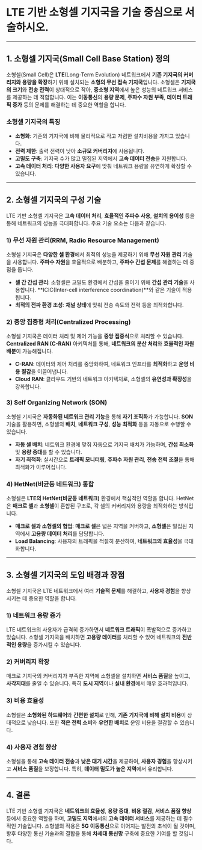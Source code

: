 # LTE 기반 소형셀 기지국을 기술 중심으로 서술하시오.

---

## 1. **소형셀 기지국(Small Cell Base Station) 정의**
소형셀(Small Cell)은 **LTE**(Long-Term Evolution) 네트워크에서 **기존 기지국의 커버리지와 용량을 확장**하기 위해 설치되는 **소형의 무선 접속 기지국**입니다. 소형셀은 **기지국의 크기**와 **전송 전력**이 상대적으로 작아, **중소형 지역**에서 높은 성능의 네트워크 서비스를 제공하는 데 적합합니다. 이는 **이동통신**의 **용량 문제**, **주파수 자원 부족**, **데이터 트래픽 증가** 등의 문제를 해결하는 데 중요한 역할을 합니다.

### **소형셀 기지국의 특징**
- **소형화**: 기존의 기지국에 비해 물리적으로 작고 저렴한 설치비용을 가지고 있습니다.
- **전력 제한**: 출력 전력이 낮아 **소규모 커버리지**에 사용됩니다.
- **고밀도 구축**: 기지국 수가 많고 밀집된 지역에서 **고속 데이터 전송**을 지원합니다.
- **고속 데이터 처리**: **다양한 사용자 요구**에 맞춰 네트워크 용량을 유연하게 확장할 수 있습니다.

---

## 2. **소형셀 기지국의 구성 기술**
LTE 기반 소형셀 기지국은 **고속 데이터 처리**, **효율적인 주파수 사용**, **설치의 용이성** 등을 통해 네트워크의 성능을 극대화합니다. 주요 기술 요소는 다음과 같습니다.

### **1) 무선 자원 관리(RRM, Radio Resource Management)**
소형셀 기지국은 **다양한 셀 환경**에서 최적의 성능을 제공하기 위해 **무선 자원 관리** 기술을 사용합니다. **주파수 자원**을 효율적으로 배분하고, **주파수 간섭 문제**를 해결하는 데 중점을 둡니다.
- **셀 간 간섭 관리**: 소형셀은 고밀도 환경에서 간섭을 줄이기 위해 **간섭 관리 기술**을 사용합니다. **ICIC(Inter-cell interference coordination)**와 같은 기술이 적용됩니다.
- **최적의 전파 환경 조성**: **채널 상태**에 맞춰 전송 속도와 전력 등을 최적화합니다.

### **2) 중앙 집중형 처리(Centralized Processing)**
소형셀 기지국은 데이터 처리 및 제어 기능을 **중앙 집중식**으로 처리할 수 있습니다. **Centralized RAN (C-RAN)** 아키텍처를 통해, **네트워크의 분산 처리**와 **효율적인 자원 배분**이 가능해집니다.
- **C-RAN**: 데이터와 제어 처리를 중앙화하여, 네트워크 인프라를 **최적화**하고 **운영 비용 절감**을 이끌어냅니다.
- **Cloud RAN**: 클라우드 기반의 네트워크 아키텍처로, 소형셀의 **유연성과 확장성**을 강화합니다.

### **3) Self Organizing Network (SON)**
소형셀 기지국은 **자동화된 네트워크 관리 기능**을 통해 **자기 조직화**가 가능합니다. **SON** 기술을 활용하면, 소형셀의 **배치**, **네트워크 구성**, **성능 최적화** 등을 자동으로 수행할 수 있습니다.
- **자동 셀 배치**: 네트워크 환경에 맞춰 자동으로 기지국 배치가 가능하며, **간섭 최소화** 및 **용량 증대**를 할 수 있습니다.
- **자기 최적화**: 실시간으로 **트래픽 모니터링**, **주파수 자원 관리**, **전송 전력 조절**을 통해 최적화가 이루어집니다.

### **4) HetNet(비균등 네트워크) 통합**
소형셀은 **LTE의 HetNet(비균등 네트워크)** 환경에서 핵심적인 역할을 합니다. HetNet은 **매크로 셀**과 **소형셀**이 혼합된 구조로, 각 셀의 커버리지와 용량을 최적화하는 방식입니다.
- **매크로 셀과 소형셀의 협업**: **매크로 셀**은 넓은 지역을 커버하고, **소형셀**은 밀집된 지역에서 **고용량 데이터 처리**를 담당합니다.
- **Load Balancing**: 사용자의 트래픽을 적절히 분산하여, **네트워크의 효율성**을 극대화합니다.

---

## 3. **소형셀 기지국의 도입 배경과 장점**
소형셀 기지국은 LTE 네트워크에서 여러 **기술적 문제**를 해결하고, **사용자 경험**을 향상시키는 데 중요한 역할을 합니다.

### **1) 네트워크 용량 증가**
LTE 네트워크의 사용자가 급격히 증가하면서 **네트워크 트래픽**이 폭발적으로 증가하고 있습니다. 소형셀 기지국을 배치하면 **고용량 데이터**를 처리할 수 있어 네트워크의 **전반적인 용량**을 증가시킬 수 있습니다.

### **2) 커버리지 확장**
매크로 기지국의 커버리지가 부족한 지역에 소형셀을 설치하면 **서비스 품질**을 높이고, **사각지대**를 줄일 수 있습니다. 특히 **도시 지역**이나 **실내 환경**에서 매우 효과적입니다.

### **3) 비용 효율성**
소형셀은 **소형화된 하드웨어**와 **간편한 설치**로 인해, **기존 기지국에 비해 설치 비용**이 상대적으로 낮습니다. 또한 **적은 전력 소비**와 **유연한 배치**로 운영 비용을 절감할 수 있습니다.

### **4) 사용자 경험 향상**
소형셀을 통해 **고속 데이터 전송**과 **낮은 대기 시간**을 제공하여, **사용자 경험**을 향상시키고 **서비스 품질**을 보장합니다. 특히, **데이터 밀도가 높은 지역**에서 유리합니다.

---

## 4. **결론**
LTE 기반 소형셀 기지국은 **네트워크의 효율성**, **용량 증대**, **비용 절감**, **서비스 품질 향상** 등에서 중요한 역할을 하며, **고밀도 지역**에서의 **고속 데이터 서비스**를 제공하는 데 필수적인 기술입니다. 소형셀의 적용은 **5G 이동통신**으로 이어지는 발전의 초석이 될 것이며, 향후 다양한 통신 기술과의 결합을 통해 **차세대 통신망** 구축에 중요한 기여를 할 것입니다.
